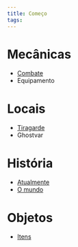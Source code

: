 ```yaml
---
title: Começo
tags:
---
```

# Mecânicas
- [Combate](Combate.md)
- Equipamento
# Locais
- [Tiragarde](Tiragarde.md)
- Ghostvar
# História
- [Atualmente](Atualmente.md)
- [O mundo](O%20mundo.md)
# Objetos
- [Itens](Itens.md)